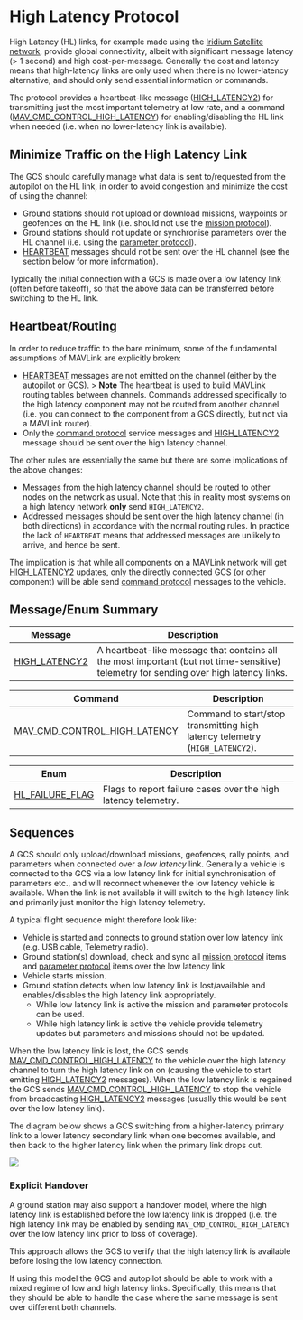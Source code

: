 # High Latency Protocol

High Latency (HL) links, for example made using the [Iridium Satellite network](https://www.iridium.com/), provide global connectivity, albeit with significant message latency (> 1 second) and high cost-per-message. Generally the cost and latency means that high-latency links are only used when there is no lower-latency alternative, and should only send essential information or commands.

The protocol provides a heartbeat-like message ([HIGH_LATENCY2](#HIGH_LATENCY2)) for transmitting just the most important telemetry at low rate, and a command ([MAV_CMD_CONTROL_HIGH_LATENCY](#MAV_CMD_CONTROL_HIGH_LATENCY)) for enabling/disabling the HL link when needed (i.e. when no lower-latency link is available).

## Minimize Traffic on the High Latency Link

The GCS should carefully manage what data is sent to/requested from the autopilot on the HL link, in order to avoid congestion and minimize the cost of using the channel:

- Ground stations should not upload or download missions, waypoints or geofences on the HL link (i.e. should not use the [mission protocol](../services/mission.md)).
- Ground stations should not update or synchronise parameters over the HL channel (i.e. using the [parameter protocol](../services/parameter.md)).
- [HEARTBEAT](../messages/common.md#HEARTBEAT) messages should not be sent over the HL channel (see the section below for more information).

Typically the initial connection with a GCS is made over a low latency link (often before takeoff), so that the above data can be transferred before switching to the HL link.

## Heartbeat/Routing

In order to reduce traffic to the bare minimum, some of the fundamental assumptions of MAVLink are explicitly broken:
- [HEARTBEAT](../messages/common.md#HEARTBEAT) messages are not emitted on the channel (either by the autopilot or GCS). > **Note** The heartbeat is used to build MAVLink routing tables between channels. Commands addressed specifically to the high latency component may not be routed from another channel (i.e. you can connect to the component from a GCS directly, but not via a MAVLink router).
- Only the [command protocol](../services/command.md) service messages and [HIGH_LATENCY2](#HIGH_LATENCY2) message should be sent over the high latency channel.

The other rules are essentially the same but there are some implications of the above changes:
- Messages from the high latency channel should be routed to other nodes on the network as usual. Note that this in reality most systems on a high latency network **only** send `HIGH_LATENCY2`.
- Addressed messages should be sent over the high latency channel (in both directions) in accordance with the normal routing rules. In practice the lack of `HEARTBEAT` means that addressed messages are unlikely to arrive, and hence be sent.

The implication is that while all components on a MAVLink network will get [HIGH_LATENCY2](#HIGH_LATENCY2) updates, only the directly connected GCS (or other component) will be able send [command protocol](../services/command.md) messages to the vehicle.


## Message/Enum Summary

| Message                                                                       | Description                                                                                                                           |
| ----------------------------------------------------------------------------- | ------------------------------------------------------------------------------------------------------------------------------------- |
| <a id="HIGH_LATENCY2"></a>[HIGH_LATENCY2](../messages/common.md#HIGH_LATENCY2) | A heartbeat-like message that contains all the most important (but not time-sensitive) telemetry for sending over high latency links. |


| Command                                                                                                         | Description                                                                  |
| --------------------------------------------------------------------------------------------------------------- | ---------------------------------------------------------------------------- |
| <a id="MAV_CMD_CONTROL_HIGH_LATENCY"></a>[MAV_CMD_CONTROL_HIGH_LATENCY](../messages/common.md#MAV_CMD_CONTROL_HIGH_LATENCY) | Command to start/stop transmitting high latency telemetry (`HIGH_LATENCY2`). |


| Enum                                                                                | Description                                                    |
| ----------------------------------------------------------------------------------- | -------------------------------------------------------------- |
| <a id="HL_FAILURE_FLAG"></a>[HL_FAILURE_FLAG](../messages/common.md#HL_FAILURE_FLAG) | Flags to report failure cases over the high latency telemetry. |


## Sequences

A GCS should only upload/download missions, geofences, rally points, and parameters when connected over a _low latency_ link. Generally a vehicle is connected to the GCS via a low latency link for initial synchronisation of parameters etc., and will reconnect whenever the low latency vehicle is available. When the link is not available it will switch to the high latency link and primarily just monitor the high latency telemetry.

A typical flight sequence might therefore look like:
- Vehicle is started and connects to ground station over low latency link (e.g. USB cable, Telemetry radio).
- Ground station(s) download, check and sync all [mission protocol](../services/mission.md) items and [parameter protocol](../services/parameter.md) items over the low latency link
- Vehicle starts mission.
- Ground station detects when low latency link is lost/available and enables/disables the high latency link appropriately.
  - While low latency link is active the mission and parameter protocols can be used.
  - While high latency link is active the vehicle provide telemetry updates but parameters and missions should not be updated.

When the low latency link is lost, the GCS sends [MAV_CMD_CONTROL_HIGH_LATENCY](#MAV_CMD_CONTROL_HIGH_LATENCY) to the vehicle over the high latency channel to turn the high latency link on on (causing the vehicle to start emitting [HIGH_LATENCY2](#HIGH_LATENCY2) messages). When the low latency link is regained the GCS sends [MAV_CMD_CONTROL_HIGH_LATENCY](#MAV_CMD_CONTROL_HIGH_LATENCY) to stop the vehicle from broadcasting [HIGH_LATENCY2](#HIGH_LATENCY2) messages (usually this would be sent over the low latency link).

The diagram below shows a GCS switching from a higher-latency primary link to a lower latency secondary link when one becomes available, and then back to the higher latency link when the primary link drops out.

[![](https://mermaid.ink/img/eyJjb2RlIjoic2VxdWVuY2VEaWFncmFtO1xuICAgIHBhcnRpY2lwYW50IEdDU1xuICAgIHBhcnRpY2lwYW50IERyb25lXG4gICAgTm90ZSBvdmVyIEdDUyxEcm9uZTogRHJvbmUgY29ubmVjdGVkIG92ZXIgSEwgY29ubmVjdGlvblxuICAgIERyb25lLT4-R0NTOiBISUdIX0xBVEVOQ1kyXG4gICAgRHJvbmUtPj5HQ1M6IC4uLlxuICAgIE5vdGUgb3ZlciBHQ1MsRHJvbmU6IExvd2VyIGxhdGVuY3kgY29ubmVjdGlvbiBhdmFpbGFibGUuIFN0b3AgSEwgY29ubmVjdGlvbi5cbiAgICBHQ1MtPj5Ecm9uZTogTUFWX0NNRF9DT05UUk9MX0hJR0hfTEFURU5DWShwYXJhbTE9MClcbiAgICBEcm9uZS0-PkdDUzogTm9ybWFsIGxhdGVuY3kgbWVzc2FnZXMgb3ZlciBuZXcgY2hhbm5lbC4uLlxuICAgIE5vdGUgb3ZlciBHQ1MsRHJvbmU6IFByaW1hcnkgY29ubmVjdGlvbiBkcm9wcyBvdXQuIFN0YXJ0IEhMIGNvbm5lY3Rpb24uXG4gICAgR0NTLT4-RHJvbmU6IE1BVl9DTURfQ09OVFJPTF9ISUdIX0xBVEVOQ1kocGFyYW0xPTEpXG4gICAgRHJvbmUtPj5HQ1M6IEhJR0hfTEFURU5DWTIiLCJtZXJtYWlkIjp7InRoZW1lIjoiZGVmYXVsdCJ9LCJ1cGRhdGVFZGl0b3IiOmZhbHNlfQ)](https://mermaid-js.github.io/mermaid-live-editor/#/edit/eyJjb2RlIjoic2VxdWVuY2VEaWFncmFtO1xuICAgIHBhcnRpY2lwYW50IEdDU1xuICAgIHBhcnRpY2lwYW50IERyb25lXG4gICAgTm90ZSBvdmVyIEdDUyxEcm9uZTogRHJvbmUgY29ubmVjdGVkIG92ZXIgSEwgY29ubmVjdGlvblxuICAgIERyb25lLT4-R0NTOiBISUdIX0xBVEVOQ1kyXG4gICAgRHJvbmUtPj5HQ1M6IC4uLlxuICAgIE5vdGUgb3ZlciBHQ1MsRHJvbmU6IExvd2VyIGxhdGVuY3kgY29ubmVjdGlvbiBhdmFpbGFibGUuIFN0b3AgSEwgY29ubmVjdGlvbi5cbiAgICBHQ1MtPj5Ecm9uZTogTUFWX0NNRF9DT05UUk9MX0hJR0hfTEFURU5DWShwYXJhbTE9MClcbiAgICBEcm9uZS0-PkdDUzogTm9ybWFsIGxhdGVuY3kgbWVzc2FnZXMgb3ZlciBuZXcgY2hhbm5lbC4uLlxuICAgIE5vdGUgb3ZlciBHQ1MsRHJvbmU6IFByaW1hcnkgY29ubmVjdGlvbiBkcm9wcyBvdXQuIFN0YXJ0IEhMIGNvbm5lY3Rpb24uXG4gICAgR0NTLT4-RHJvbmU6IE1BVl9DTURfQ09OVFJPTF9ISUdIX0xBVEVOQ1kocGFyYW0xPTEpXG4gICAgRHJvbmUtPj5HQ1M6IEhJR0hfTEFURU5DWTIiLCJtZXJtYWlkIjp7InRoZW1lIjoiZGVmYXVsdCJ9LCJ1cGRhdGVFZGl0b3IiOmZhbHNlfQ)


### Explicit Handover

A ground station may also support a handover model, where the high latency link is established before the low latency link is dropped (i.e. the high latency link may be enabled by sending `MAV_CMD_CONTROL_HIGH_LATENCY` over the low latency link prior to loss of coverage).

This approach allows the GCS to verify that the high latency link is available before losing the low latency connection.

If using this model the GCS and autopilot should be able to work with a mixed regime of low and high latency links. Specifically, this means that they should be able to handle the case where the same message is sent over different both channels.

